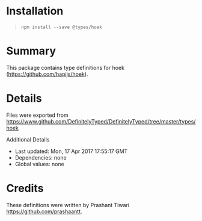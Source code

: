 # Installation
> `npm install --save @types/hoek`

# Summary
This package contains type definitions for hoek (https://github.com/hapijs/hoek).

# Details
Files were exported from https://www.github.com/DefinitelyTyped/DefinitelyTyped/tree/master/types/hoek

Additional Details
 * Last updated: Mon, 17 Apr 2017 17:55:17 GMT
 * Dependencies: none
 * Global values: none

# Credits
These definitions were written by Prashant Tiwari <https://github.com/prashaantt>.
